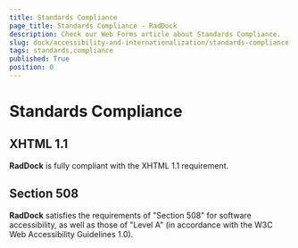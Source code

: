 ```yaml
---
title: Standards Compliance
page_title: Standards Compliance - RadDock
description: Check our Web Forms article about Standards Compliance.
slug: dock/accessibility-and-internationalization/standards-compliance
tags: standards,compliance
published: True
position: 0
---
```


# Standards Compliance



## XHTML 1.1

**RadDock** is fully compliant with the XHTML 1.1 requirement.

## Section 508

**RadDock** satisfies the requirements of "Section 508" for software accessibility, as well as those of "Level A" (in accordance with the W3C Web Accessibility Guidelines 1.0).
